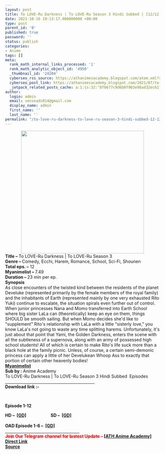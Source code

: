 ```yaml
---
layout: post
title: To LOVE-Ru Darkness | To LOVE-Ru Season 3 Hindi Subbed | [12/12 + 06/06] Completed
date: 2021-10-16 19:13:17.000000000 +00:00
type: post
parent_id: '0'
published: true
password: ''
status: publish
categories:
- Anime
tags: []
meta:
  rank_math_internal_links_processed: '1'
  rank_math_analytic_object_id: '4950'
  _thumbnail_id: '24204'
  cyberseo_rss_source: https://athanimesacademy.blogspot.com/atom.xml?start-index=151&max-results=150
  cyberseo_post_link: https://athanimesacademy.blogspot.com/2021/07/to-love-ru-darkness-to-love-ru-season-3.html
  _jetpack_related_posts_cache: a:1:{s:32:"8f6677c9d6b0f903e98ad32ec61f8deb";a:2:{s:7:"expires";i:1646237044;s:7:"payload";a:3:{i:0;a:1:{s:2:"id";i:24225;}i:1;a:1:{s:2:"id";i:24201;}i:2;a:1:{s:2:"id";i:24205;}}}}
author:
  login: admin
  email: senseads014@gmail.com
  display_name: admin
  first_name: ''
  last_name: ''
permalink: "/to-love-ru-darkness-to-love-ru-season-3-hindi-subbed-12-12-06-06-completed/"
---
```

<div class="separator" style="clear: both; text-align: center;"> <a href="https://lh3.googleusercontent.com/-WHWajkByDOc/YJONjJ9ZNSI/AAAAAAAACiM/_3sKpHTxMv0my1Y0i-mLcMUn1ufyOiAfgCLcBGAsYHQ/s1600/1620282760106449-0.png" style="margin-left: 1em; margin-right: 1em;"> <img border="0" src="{{ site.baseurl }}/assets/2021/10/1620282760106449-0.png" width="400" /> </a></div>
<div></div>
<div><b>Title – </b>To LOVE-Ru Darkness | To LOVE-Ru Season 3</div>
<div><b>Genre – </b>Comedy, Ecchi, Harem, Romance, School, Sci-Fi, Shounen</div>
<div><b>Total eps. –</b> 12</div>
<div><b>Myanimelist – </b>7.49</div>
<div><b>Duration – </b>23 min per ep.</div>
<div></div>
<div><b>Synopsis</b></div>
<div>As close encounters of the twisted kind between the residents of the planet Develuke (represented primarily by the female members of the royal family) and the inhabitants of Earth (represented mainly by one very exhausted Rito Yuki) continue to escalate, the situation spirals even further out of control. When junior princesses Nana and Momo transferred into Earth School where big sister LaLa can (theoretically) keep an eye on them, things SHOULD be smooth sailing. But when Momo decides she'd like to "supplement" Rito's relationship with LaLa with a little "sisterly love," you know LaLa's not going to waste any time splitting harems. Unfortunately, it's just about that point that Yami, the Golden Darkness, enters the scene with all the subtleness of a supernova, along with an army of possessed high school students! All of which is certain to make Rito's life suck more than a black hole at the family picnic. Unless, of course, a certain semi-demonic princess can apply a little of her Develukean Whoop Ass to exactly that portion of certain other heavenly bodies!</div>
<div><b><a href="https://myanimelist.net/anime/13663/To_LOVE-Ru_Darkness">Myanimelist</a></b></div>
<div></div>
<div><b>Sub by : </b>Anime Academy</div>
<div></div>
<div>To LOVE-Ru Darkness | To LOVE-Ru Season 3 Hindi Subbed&nbsp; Episodes</div>
<div>
<div><u>&nbsp; &nbsp; &nbsp; &nbsp; &nbsp; &nbsp; &nbsp; &nbsp; &nbsp; &nbsp; &nbsp; &nbsp; &nbsp; &nbsp; &nbsp; &nbsp; &nbsp; &nbsp; &nbsp; &nbsp; &nbsp; &nbsp;</u><u>&nbsp; &nbsp; &nbsp; &nbsp; &nbsp; &nbsp; &nbsp; &nbsp; &nbsp; &nbsp; &nbsp; &nbsp; &nbsp; &nbsp; &nbsp; &nbsp;</u></div>
<div></div>
<div>
<div>
<div>
<div><b>Download link :-</b></div>
<p><b />
<div><b><br /></b></div>
<p>Episode&nbsp;<b>1-12</b>
<div></div>
<div><b>HD –&nbsp;&nbsp;<a href="https://l4s.cc/a/e/JPZ/aHR0cHM6Ly9kcml2ZS5nb29nbGUuY29tL2ZvbGRlcnZpZXc/aWQ9MUgwT3ZRTnpHUVFVNWJiTU5YcFBRbnhNcU5EVE9uTXpp">[GD]</a>&nbsp; &nbsp; &nbsp; &nbsp; &nbsp; &nbsp; &nbsp; &nbsp; &nbsp; &nbsp; &nbsp; &nbsp; SD –&nbsp;&nbsp;<a href="https://l4s.cc/a/e/JPZ/aHR0cHM6Ly9kcml2ZS5nb29nbGUuY29tL2ZvbGRlcnZpZXc/aWQ9MUg5TjQyclhacFdqc1N2cTV4MVlHRktZMTZ5dHpRRjRB">[GD]</a></b></div>
</div>
<div><b><br /></b></div>
<div><b>OAD Episode 1-6 –&nbsp;&nbsp;<a href="https://l4s.cc/a/e/JPZ/aHR0cHM6Ly9kcml2ZS5nb29nbGUuY29tL2ZvbGRlcnZpZXc/aWQ9MUhBVGo3aGlJTkI0djdDZHdReGFORk5ZRkxLQnZNbGc0">[GD]</a></b></div>
</div>
</div>
</div>
<div></div>
<div>
<div>
<div><u>&nbsp; &nbsp; &nbsp; &nbsp; &nbsp; &nbsp; &nbsp; &nbsp; &nbsp; &nbsp; &nbsp; &nbsp; &nbsp; &nbsp; &nbsp; &nbsp; &nbsp; &nbsp; &nbsp; &nbsp;</u><u>&nbsp; &nbsp;&nbsp;</u><u>&nbsp; &nbsp; &nbsp; &nbsp; &nbsp; &nbsp; &nbsp; &nbsp; &nbsp; &nbsp; &nbsp; &nbsp; &nbsp; &nbsp; &nbsp;&nbsp;</u></div>
<div></div>
</div>
<div><b><span style="color: red;">Join Our Telegram channel for lastest Update –&nbsp;</span><a href="http://telegram.me/athanimeacademy">[ATH Anime Academy]</a></b></div>
</div>
<link rel="stylesheet" href="https://cdnjs.cloudflare.com/ajax/libs/font-awesome/4.7.0/css/font-awesome.min.css" />
<div class="divbtn"> <a href="https://handymansurrender.com/fihup8buzv?key=94550f7ce39444073321dde3b8782f97" class="btn"><i class="fa fa-download"></i> Direct Link</a> <br /><a href="https://athanimesacademy.blogspot.com/2021/07/to-love-ru-darkness-to-love-ru-season-3.html">Source</a> </div>
